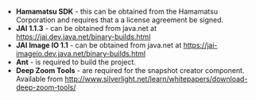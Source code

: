   * **Hamamatsu SDK** - this can be obtained from the Hamamatsu Corporation and requires that a  a license agreement be signed.
  * **JAI 1.1.3** - can be obtained from java.net at https://jai.dev.java.net/binary-builds.html
  * **JAI Image IO 1.1** - can be obtained from java.net at https://jai-imageio.dev.java.net/binary-builds.html
  * **Ant** - is required to build the project.
  * **Deep Zoom Tools** - are required for the snapshot creator component. Available from http://www.silverlight.net/learn/whitepapers/download-deep-zoom-tools/